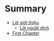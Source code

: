 # Summary

* [Lời giới thiệu](README.md)
   * [Lời người dịch](loi_nguoi_dich.md)
* [First Chapter](chapter1.md)

